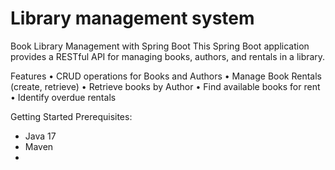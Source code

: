 # Library management system
Book Library Management with Spring Boot
This Spring Boot application provides a RESTful API for managing books, authors, and rentals in a library.

Features
• CRUD operations for Books and Authors
• Manage Book Rentals (create, retrieve)
• Retrieve books by Author
• Find available books for rent
• Identify overdue rentals

Getting Started
Prerequisites:
- Java 17
- Maven
- 
